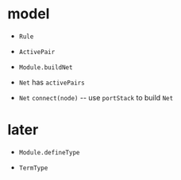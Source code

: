 # model

- `Rule`

- `ActivePair`

- `Module.buildNet`

- `Net` has `activePairs`

- `Net` `connect(node)` -- use `portStack` to build `Net`

# later

- `Module.defineType`

- `TermType`
